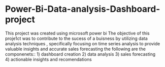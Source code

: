 # Power-Bi-Data-analysis-Dashboard-project
This project was created using microsoft power bi 
The objective of this proje1ct was to contribute to the sucess of a buisness by utilizing data analysis techniques , specifically focusing on time series analysis to provide valuable insights and accurate sales forecasting 
the following are the componenets:: 1) dashboard creation 2) data analysis 3) sales forecasting 4) actionable insights and recomendations 
